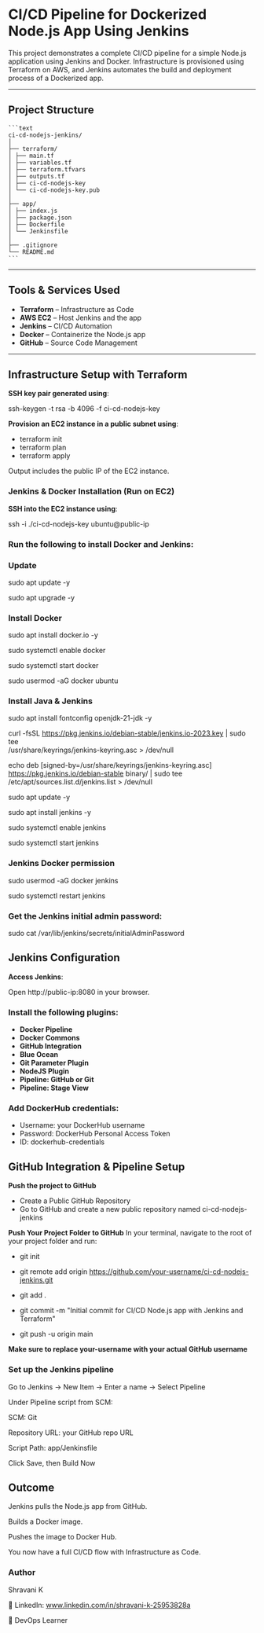 #  CI/CD Pipeline for Dockerized Node.js App Using Jenkins

This project demonstrates a complete CI/CD pipeline for a simple Node.js application using Jenkins and Docker. Infrastructure is provisioned using Terraform on AWS, and Jenkins automates the build and deployment process of a Dockerized app.

---

##  Project Structure

<pre><code>```text
ci-cd-nodejs-jenkins/
│
├── terraform/
│ ├── main.tf
│ ├── variables.tf
│ ├── terraform.tfvars
│ ├── outputs.tf
│ ├── ci-cd-nodejs-key
│ └── ci-cd-nodejs-key.pub
│
├── app/
│ ├── index.js
│ ├── package.json
│ ├── Dockerfile
│ └── Jenkinsfile
│
├── .gitignore
└── README.md 
```</code></pre>


---

## Tools & Services Used

- **Terraform** – Infrastructure as Code
- **AWS EC2** – Host Jenkins and the app
- **Jenkins** – CI/CD Automation
- **Docker** – Containerize the Node.js app
- **GitHub** – Source Code Management

---

## Infrastructure Setup with Terraform

**SSH key pair generated using**:

ssh-keygen -t rsa -b 4096 -f ci-cd-nodejs-key

**Provision an EC2 instance in a public subnet using**:

- terraform init
- terraform plan
- terraform apply

Output includes the public IP of the EC2 instance.

### Jenkins & Docker Installation (Run on EC2)

**SSH into the EC2 instance using**:

ssh -i ./ci-cd-nodejs-key ubuntu@public-ip

### Run the following to install Docker and Jenkins:

### Update
sudo apt update -y

sudo apt upgrade -y
### Install Docker
sudo apt install docker.io -y

sudo systemctl enable docker

sudo systemctl start docker

sudo usermod -aG docker ubuntu

### Install Java & Jenkins
sudo apt install fontconfig openjdk-21-jdk -y

curl -fsSL https://pkg.jenkins.io/debian-stable/jenkins.io-2023.key | sudo tee \
  /usr/share/keyrings/jenkins-keyring.asc > /dev/null

echo deb [signed-by=/usr/share/keyrings/jenkins-keyring.asc] \
  https://pkg.jenkins.io/debian-stable binary/ | sudo tee \
  /etc/apt/sources.list.d/jenkins.list > /dev/null

sudo apt update -y

sudo apt install jenkins -y

sudo systemctl enable jenkins

sudo systemctl start jenkins

### Jenkins Docker permission
sudo usermod -aG docker jenkins

sudo systemctl restart jenkins

### Get the Jenkins initial admin password:

sudo cat /var/lib/jenkins/secrets/initialAdminPassword

## Jenkins Configuration

**Access Jenkins**:

Open http://public-ip:8080 in your browser.

### Install the following plugins:

- **Docker Pipeline**
- **Docker Commons**
- **GitHub Integration**
- **Blue Ocean**
- **Git Parameter Plugin**
- **NodeJS Plugin**
- **Pipeline: GitHub or Git**
- **Pipeline: Stage View**

### Add DockerHub credentials:

- Username: your DockerHub username
- Password: DockerHub Personal Access Token
- ID: dockerhub-credentials

## GitHub Integration & Pipeline Setup

**Push the project to GitHub**

- Create a Public GitHub Repository
- Go to GitHub and create a new public repository named ci-cd-nodejs-jenkins

**Push Your Project Folder to GitHub**
In your terminal, navigate to the root of your project folder and run:

- git init

- git remote add origin https://github.com/your-username/ci-cd-nodejs-jenkins.git

- git add .

- git commit -m "Initial commit for CI/CD Node.js app with Jenkins and Terraform"

- git push -u origin main

**Make sure to replace your-username with your actual GitHub username**

### Set up the Jenkins pipeline

Go to Jenkins → New Item → Enter a name → Select Pipeline

Under Pipeline script from SCM:

SCM: Git

Repository URL: your GitHub repo URL

Script Path: app/Jenkinsfile

Click Save, then Build Now

## Outcome
Jenkins pulls the Node.js app from GitHub.

Builds a Docker image.

Pushes the image to Docker Hub.

You now have a full CI/CD flow with Infrastructure as Code.

### Author
Shravani K

💼 LinkedIn: www.linkedin.com/in/shravani-k-25953828a

🌱 DevOps Learner
